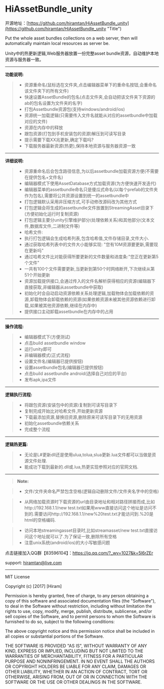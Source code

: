 HiAssetBundle_unity
===================

开源地址：[https://github.com/hiramtan/HiAssetBundle_unity](https://github.com/hiramtan/HiAssetBundle_unity "Title")

Put the whole asset bundles collections on a web server, then will automatically maintain local resources as server be.

Unity中的热更新逻辑,Web服务器放置一份完整asset bundle资源，自动维护本地资源与服务器一致。


----------
**功能说明:**

> - 资源重命名(鼠标选在文件夹,点击编辑器菜单下的重命名按钮,会重命名该文件夹下的所有文件)
> -  快速设置AssetBundle的包名(点击文件夹,会自动把该文件夹下资源的ab的包名设置为文件夹的名字)
> - 打包Assetbundle资源包(支持windows/android/ios)
> - 资源统一加载逻辑(只需要传入文件名就能从对应的assetbundle中加载对应的文件)
> - 资源在内存中的释放
> - 跟包资源(打包到手机安装包的资源)解压到可读写目录
> - 提示需要下载XX兆更新,确定下载吗?
> - 下载服务器最新资源(热更),保持本地资源与服务器资源一致

----------
**详细说明:**
> - 资源重命名后会包含路径信息,为以后assetbundle加载资源方便(不需要在提供包名+文件名)
> - 编辑器模式下使用AssetDatabase方式加载资源(为方便快速开发迭代)
> - 编辑器菜单的assetbundle命名只是傻瓜式命名(以每个prefab的文件夹作为包名),需要将公共资源设置到统一的assetbundle中
> - 打包逻辑默认采用非压缩方式,可手动修改源码改为其他方式
> - 打包逻辑会将生成的assetbundle文件放置到StreamingAsset目录下(方便初始化运行时复制资源)
> - 打包逻辑主要分unity引擎维护部分(处理依赖关系)和其他部分(文本文件,数据库文件,二进制文件等)
> - 哈希文件:
>  - 执行打包逻辑会生成哈希列表,包含哈希值,文件存储目录,文件大小.
>  - 通过获取哈希列表中的文件大小能够实现: "您有10M资源要更新,需要现在更新吗"
>  - 通过哈希文件比对能获得所要更新的文件数量和进度条:"您正在更新第5个文件"
>   - 一共有100个文件需要更新,当更新到第50个时网络断开,下次继续从第51个开始更新
> - 资源加载提供接口,会通过传入的文件名解析获得相应的资源(编辑器下直接获取,非编辑器从assetbundle中获取)
> - 初始化时会自动启动资源依赖关系处理逻辑,加载物体会加载依赖的资源,卸载物体会卸载依赖的资源(如果依赖资源未被其他资源依赖进行卸载,如果被其他资源依赖,继续在内存中)
> - 提供接口主动卸载assetbundle在内存中的占用

----------
**操作流程:**
 > - 编辑器模式下(方便测试)
 >  - 点击build assetbundle window
 >   - 运行unity即可
 > - 非编辑器模式(正式流程)
 >  - 设置文件名(编辑器已提供按钮)
 >  - 设置assetbundle包名(编辑器已提供按钮)
 >  - 点击build assetbundle android(选择自己对应的平台)
 >  - 发布apk,ipa文件
 
----------
**逻辑执行流程:**
> - 将跟包资源(安装包中的资源)复制到可读写目录下
> - 复制完成开始比对哈希文件,开始更新资源
> - 下载最添加资源,替换旧资源,删除原来可读写目录下的无用资源
> - 初始化assetbundle依赖关系
> - 完成整个流程

----------
**逻辑热更篇:**
> - 无论是L#更新dll还是使用ulua,tolua,slua更新.lua文件都可以当做是资源文件处理.
> - 能成功下载到最新的.dll或.lua,热更实现参照对应的官网文档.

----------
> **Note:**

> - 文件/文件夹命名严禁包含空格(逻辑自动删除文件/文件夹名字中的空格)

>  - 从网络加载资源时下载资源的url由目录地址和相对路径拼接而成,比如http://192.168.1.1/new test.txt如果用www直接访问这个地址是访问不到的.需要访问http://192.168.1.1/new%20test.txt才能访问到.%20是html的空格编码.

>  - 访问本地streamingasset目录时,比如streamasset/new test.txt直接访问这个地址就可以了.为了保证一致,删除所有空格
> - 注意unix系统(android/ios)的大小写敏感问题

点击链接加入QQ群【83596104】：https://jq.qq.com/?_wv=1027&k=5l6rZEr

support: hiramtan@live.com

***********

MIT License

Copyright (c) [2017] [Hiram]

Permission is hereby granted, free of charge, to any person obtaining a copy
of this software and associated documentation files (the "Software"), to deal
in the Software without restriction, including without limitation the rights
to use, copy, modify, merge, publish, distribute, sublicense, and/or sell
copies of the Software, and to permit persons to whom the Software is
furnished to do so, subject to the following conditions:

The above copyright notice and this permission notice shall be included in all
copies or substantial portions of the Software.

THE SOFTWARE IS PROVIDED "AS IS", WITHOUT WARRANTY OF ANY KIND, EXPRESS OR
IMPLIED, INCLUDING BUT NOT LIMITED TO THE WARRANTIES OF MERCHANTABILITY,
FITNESS FOR A PARTICULAR PURPOSE AND NONINFRINGEMENT. IN NO EVENT SHALL THE
AUTHORS OR COPYRIGHT HOLDERS BE LIABLE FOR ANY CLAIM, DAMAGES OR OTHER
LIABILITY, WHETHER IN AN ACTION OF CONTRACT, TORT OR OTHERWISE, ARISING FROM,
OUT OF OR IN CONNECTION WITH THE SOFTWARE OR THE USE OR OTHER DEALINGS IN THE
SOFTWARE.
